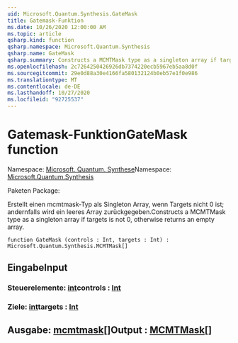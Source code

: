 ```yaml
---
uid: Microsoft.Quantum.Synthesis.GateMask
title: Gatemask-Funktion
ms.date: 10/26/2020 12:00:00 AM
ms.topic: article
qsharp.kind: function
qsharp.namespace: Microsoft.Quantum.Synthesis
qsharp.name: GateMask
qsharp.summary: Constructs a MCMTMask type as a singleton array if targets is not 0, otherwise returns an empty array.
ms.openlocfilehash: 2c7264250426926db7374220ecb5967eb5aa8d0f
ms.sourcegitcommit: 29e0d88a30e4166fa580132124b0eb57e1f0e986
ms.translationtype: MT
ms.contentlocale: de-DE
ms.lasthandoff: 10/27/2020
ms.locfileid: "92725537"
---
```

# <a name="gatemask-function"></a><span data-ttu-id="9e976-102">Gatemask-Funktion</span><span class="sxs-lookup"><span data-stu-id="9e976-102">GateMask function</span></span>

<span data-ttu-id="9e976-103">Namespace: [Microsoft. Quantum. Synthese](xref:Microsoft.Quantum.Synthesis)</span><span class="sxs-lookup"><span data-stu-id="9e976-103">Namespace: [Microsoft.Quantum.Synthesis](xref:Microsoft.Quantum.Synthesis)</span></span>

<span data-ttu-id="9e976-104">Paketen [](https://nuget.org/packages/)</span><span class="sxs-lookup"><span data-stu-id="9e976-104">Package: [](https://nuget.org/packages/)</span></span>


<span data-ttu-id="9e976-105">Erstellt einen mcmtmask-Typ als Singleton Array, wenn Targets nicht 0 ist; andernfalls wird ein leeres Array zurückgegeben.</span><span class="sxs-lookup"><span data-stu-id="9e976-105">Constructs a MCMTMask type as a singleton array if targets is not 0, otherwise returns an empty array.</span></span>

```qsharp
function GateMask (controls : Int, targets : Int) : Microsoft.Quantum.Synthesis.MCMTMask[]
```


## <a name="input"></a><span data-ttu-id="9e976-106">Eingabe</span><span class="sxs-lookup"><span data-stu-id="9e976-106">Input</span></span>

### <a name="controls--int"></a><span data-ttu-id="9e976-107">Steuerelemente: [int](xref:microsoft.quantum.lang-ref.int)</span><span class="sxs-lookup"><span data-stu-id="9e976-107">controls : [Int](xref:microsoft.quantum.lang-ref.int)</span></span>




### <a name="targets--int"></a><span data-ttu-id="9e976-108">Ziele: [int](xref:microsoft.quantum.lang-ref.int)</span><span class="sxs-lookup"><span data-stu-id="9e976-108">targets : [Int](xref:microsoft.quantum.lang-ref.int)</span></span>





## <a name="output--mcmtmask"></a><span data-ttu-id="9e976-109">Ausgabe: [mcmtmask](xref:Microsoft.Quantum.Synthesis.MCMTMask)[]</span><span class="sxs-lookup"><span data-stu-id="9e976-109">Output : [MCMTMask](xref:Microsoft.Quantum.Synthesis.MCMTMask)[]</span></span>

